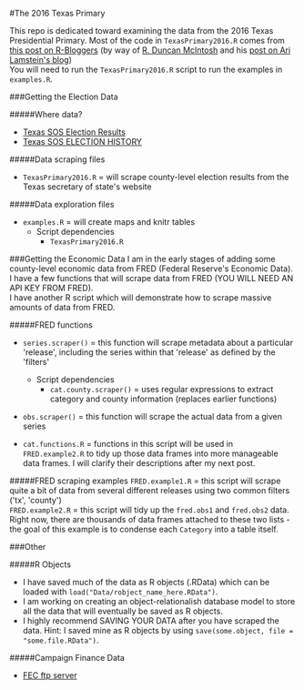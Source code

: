#The 2016 Texas Primary

This repo is dedicated toward examining the data from the 2016 Texas Presidential Primary. Most of the code in `TexasPrimary2016.R` comes from [this post on R-Bloggers](http://www.r-bloggers.com/mapping-election-results-with-r-and-choroplethr/) (by way of [R. Duncan McIntosh](http://rduncanmcintosh.com/) and his [post on Ari Lamstein's blog](http://www.arilamstein.com/blog/2016/03/21/mapping-election-results-r-choroplethr/))  
You will need to run the `TexasPrimary2016.R` script to run the examples in `examples.R`.

###Getting the Election Data

#####Where data?
* [Texas SOS Election Results](http://www.sos.state.tx.us/elections/historical/)
* [Texas SOS ELECTION HISTORY](http://elections.sos.state.tx.us/index.htm)

#####Data scraping files
* `TexasPrimary2016.R` = will scrape county-level election results from the Texas secretary of state's website

#####Data exploration files
* `examples.R` = will create maps and knitr tables
  * Script dependencies
    * `TexasPrimary2016.R`

###Getting the Economic Data
I am in the early stages  of adding some county-level economic data from FRED (Federal Reserve's Economic Data).  
I have a few functions that will scrape data from FRED (YOU WILL NEED AN API KEY FROM FRED).  
I have another R script which will demonstrate how to scrape massive amounts of data from FRED.

#####FRED functions
* `series.scraper()` = this function will scrape metadata about a particular 'release', including the series within that 'release' as defined by the 'filters'
  * Script dependencies
    * `cat.county.scraper()` = uses regular expressions to extract category and county information (replaces earlier functions)

* `obs.scraper()` = this function will scrape the actual data from a given series  
* `cat.functions.R` = functions in this script will be used in `FRED.example2.R` to tidy up those data frames into more manageable data frames. I will clarify their descriptions after my next post.  

#####FRED scraping examples
`FRED.example1.R` = this script will scrape quite a bit of data from several different releases using two common filters ('tx', 'county')  
`FRED.example2.R` = this script will tidy up the `fred.obs1` and `fred.obs2` data. Right now, there are thousands of data frames attached to these two lists - the goal of this example is to condense each `Category` into a table itself.

###Other

#####R Objects
* I have saved much of the data as R objects (.RData) which can be loaded with `load("Data/robject_name_here.RData")`.  
* I am working on creating an object-relationalish database model to store all the data that will eventually be saved as R objects.  
* I highly recommend SAVING YOUR DATA after you have scraped the data. Hint: I saved mine as R objects by using `save(some.object, file = "some.file.RData")`.  

#####Campaign Finance Data
* [FEC ftp server](ftp://ftp.fec.gov/FEC/)